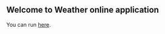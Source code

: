 ## Welcome to Weather online application

You can run [here](https://raw.githack.com/gauravnumber/Weather/main/dist/index.html).
